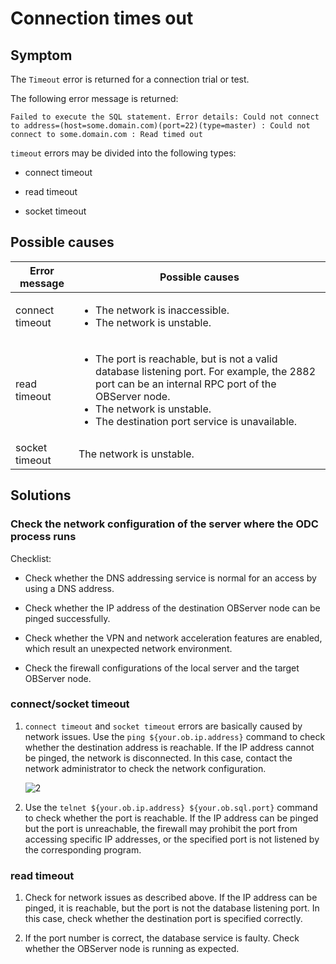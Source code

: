 Connection times out
======================================

Symptom
---------------------

The `Timeout` error is returned for a connection trial or test.

The following error message is returned:

```shell
Failed to execute the SQL statement. Error details: Could not connect to address=(host=some.domain.com)(port=22)(type=master) : Could not connect to some.domain.com : Read timed out
```

`timeout` errors may be divided into the following types:

* connect timeout

* read timeout

* socket timeout

**Possible causes**
--------------------------

| **Error message** | **Possible causes** |
|-----------------|------------------------------------------------------------------------------------------------------------------------------------------------------------------------------------------|
| connect timeout | <ul><li>The network is inaccessible. </li><li>The network is unstable. </li></ul> |
| read timeout | <ul><li> The port is reachable, but is not a valid database listening port. For example, the 2882 port can be an internal RPC port of the OBServer node. </li><li>The network is unstable. </li><li>The destination port service is unavailable. </li></ul> |
| socket timeout | The network is unstable.  |



Solutions
-------------------------

### **Check the network configuration of the server where the ODC process runs**

Checklist:

* Check whether the DNS addressing service is normal for an access by using a DNS address.

* Check whether the IP address of the destination OBServer node can be pinged successfully.

* Check whether the VPN and network acceleration features are enabled, which result an unexpected network environment.

* Check the firewall configurations of the local server and the target OBServer node.


### **connect/socket timeout**

1. `connect timeout` and `socket timeout` errors are basically caused by network issues. Use the `ping ${your.ob.ip.address}` command to check whether the destination address is reachable. If the IP address cannot be pinged, the network is disconnected. In this case, contact the network administrator to check the network configuration.

   ![2](https://obbusiness-private.oss-cn-shanghai.aliyuncs.com/doc/img/odc/KB/3.common-troubleshooting/2.database-connection/3.open-or-test-connection-error-timeout/2.png)


2. Use the `telnet ${your.ob.ip.address} ${your.ob.sql.port}` command to check whether the port is reachable. If the IP address can be pinged but the port is unreachable, the firewall may prohibit the port from accessing specific IP addresses, or the specified port is not listened by the corresponding program.




### **read timeout**

1. Check for network issues as described above. If the IP address can be pinged, it is reachable, but the port is not the database listening port. In this case, check whether the destination port is specified correctly.

2. If the port number is correct, the database service is faulty. Check whether the OBServer node is running as expected.
